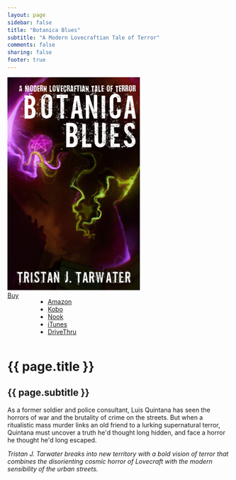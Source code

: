 ```yaml
---
layout: page
sidebar: false
title: "Botanica Blues"
subtitle: "A Modern Lovecraftian Tale of Terror"
comments: false
sharing: false
footer: true
---
```


<div class="row spotlight">
  <div class="small-12 medium-4 text-center left spotlight-left">
    <img src="/images/books/botanica-blues.jpg" alt="Botanica Blues book cover" title="Botanica Blues" class="spotlight-cover box-shadow">
      <div class="small-12 columns">
        <a href="#" data-dropdown="drop" class="button radius dropdown sales-large">Buy</a><br>
          <ul id="drop" data-dropdown-content class="f-dropdown text-left">
            <li><a href="http://www.amazon.com/dp/B007UJ6BV6/?tag=bathelup-20">Amazon</a></li>
            <li><a href="http://store.kobobooks.com/en-US/ebook/botanica-blues">Kobo</a></li>
            <li><a href="http://www.barnesandnoble.com/w/botanica-blues-tristan-tarwater/1110178488">Nook</a></li>
            <li><a href="https://itunes.apple.com/us/book/botanica-blues/id596593307">iTunes</a></li>
            <li><a href="http://www.drivethrufiction.com/product/122090/Botanica-Blues">DriveThru</a></li>
          </ul>
      </div>
  </div>
  <div class="small-12 medium-8 spotlight-blurb right">
    <h1>{{ page.title }}</h1>
    <h2 class="subheader">{{ page.subtitle }}</h2>
     <p>As a former soldier and police consultant, Luis Quintana has seen the horrors of war and the brutality of crime on the streets. But when a ritualistic mass murder links an old friend to a lurking supernatural terror, Quintana must uncover a truth he'd thought long hidden, and face a horror he thought he'd long escaped.</p>
     <p><em>Tristan J. Tarwater breaks into new territory with a bold vision of terror that combines the disorienting cosmic horror of Lovecraft with the modern sensibility of the urban streets.</em></p>
 </div>
</div>